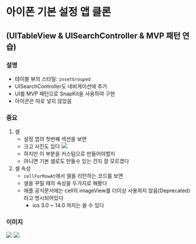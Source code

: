 # 아이폰 기본 설정 앱 클론
## (UITableView & UISearchController & MVP 패턴 연습)

### 설명
- 테이블 뷰의 스타일: `insetGrouped`
- UISearchController도 네비게이션에 추가
- UI를 MVP 패턴으로 SnapKit을 사용하여 구현
- 아이콘은 따로 넣지 않았음

### 중요
1. 셀
    - 설정 앱의 첫번째 섹션을 보면
    - 크고 사진도 있다
        ![](/IPhoneSettingApp/IPhoneSettingApp/imgs/img1.PNG)
    - 하지만 이 부분을 커스텀으로 만들어야할지
    - 아니면 기본 셀로도 만들수 있는 건지 잘 모르겠다
1. 셀 속성
    - `cellForRowAt`에서 셀을 리턴하는 코드를 보면
    - 셀을 꾸밀 때의 속성을 두가지로 해봤다
    - 애플 공식문서에는 cell의 imageView를 더이상 사용하지 않음(Deprecated) 라고 명시되어있다
        - ios 3.0 ~ 14.0 까지는 쓸 수 있다


### 이미지
![](/IPhoneSettingApp/IPhoneSettingApp/imgs/img2.png)
![](/IPhoneSettingApp/IPhoneSettingApp/imgs/img3.png)
